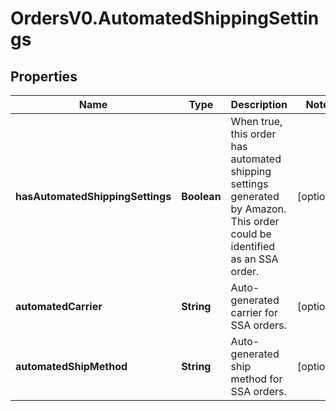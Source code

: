 # OrdersV0.AutomatedShippingSettings

## Properties
Name | Type | Description | Notes
------------ | ------------- | ------------- | -------------
**hasAutomatedShippingSettings** | **Boolean** | When true, this order has automated shipping settings generated by Amazon. This order could be identified as an SSA order. | [optional] 
**automatedCarrier** | **String** | Auto-generated carrier for SSA orders. | [optional] 
**automatedShipMethod** | **String** | Auto-generated ship method for SSA orders. | [optional] 


